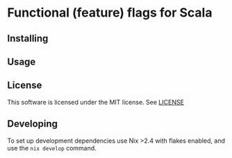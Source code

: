 # Functional (feature) flags for Scala

## Installing 

## Usage

## License

This software is licensed under the MIT license. See [LICENSE](./LICENSE)

## Developing

To set up development dependencies use Nix >2.4
with flakes enabled, and use the `nix develop` command.
